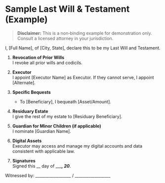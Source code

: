 # Sample Last Will & Testament (Example)

> **Disclaimer:** This is a non‑binding example for demonstration only. Consult a licensed attorney in your jurisdiction.

I, [Full Name], of [City, State], declare this to be my Last Will and Testament.

1. **Revocation of Prior Wills**  
   I revoke all prior wills and codicils.

2. **Executor**  
   I appoint [Executor Name] as Executor. If they cannot serve, I appoint [Alternate].

3. **Specific Bequests**  
   - To [Beneficiary], I bequeath [Asset/Amount].

4. **Residuary Estate**  
   I give the rest of my estate to [Residuary Beneficiary].

5. **Guardian for Minor Children (if applicable)**  
   I nominate [Guardian Name].

6. **Digital Assets**  
   Executor may access and manage my digital accounts and data consistent with applicable law.

7. **Signatures**  
   Signed this __ day of ______, 20___.

Witnessed by: __________________ / __________________
